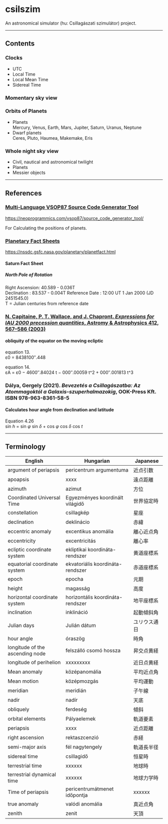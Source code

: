 # csilszim

An astronomical simulator (hu: Csillagászati szimulátor) project.

---

## Contents

### Clocks
* UTC
* Local Time
* Local Mean Time
* Sidereal Time

### Momentary sky view

### Orbits of Planets
* Planets  
  Mercury, Venus, Earth, Mars, Jupiter, Saturn, Uranus, Neptune 
* Dwarf planets  
  Ceres, Pluto, Haumea, Makemake, Eris

### Whole night sky view
* Civil, nautical and astronomical twilight
* Planets
* Messier objects

---

## References

### [Multi-Language VSOP87 Source Code Generator Tool](https://neoprogrammics.com/vsop87/source_code_generator_tool/)
https://neoprogrammics.com/vsop87/source_code_generator_tool/

For Calculating the positions of planets.

### [Planetary Fact Sheets](https://nssdc.gsfc.nasa.gov/planetary/planetfact.html)
https://nssdc.gsfc.nasa.gov/planetary/planetfact.html

#### Saturn Fact Sheet

##### North Pole of Rotation

Right Ascension: 40.589 - 0.036T  
Declination    : 83.537 - 0.004T
Reference Date : 12:00 UT 1 Jan 2000 (JD 2451545.0)  
T = Julian centuries from reference date 

### [N. Capitaine, P. T. Wallace, and J. Chapront. _Expressions for IAU 2000 precession quantities_, Astromy & Astrophysics 412, 567–586 (2003)](https://www.aanda.org/articles/aa/pdf/2003/48/aa4068.pdf)

#### obliquity of the equator on the moving ecliptic
equation 13.  
ε0 = 8438100″.448

equation 14.  
εA = ε0 − 4600″.84024 t − 000″.00059 t^2 + 000″.001813 t^3

### Dálya, Gergely (2021). _Bevezetés a Csillagászatba: Az Atommagoktól a Galaxis-szuperhalmazokig_, OOK-Press Kft. ISBN 978-963-8361-58-5

#### Calculates hour angle from declination and latitude
Equation 4.26  
sin _h_ = sin _φ_ sin _δ_ + cos _φ_ cos _δ_ cos _t_

---

## Terminology

| English                         | Hungarian                        | Japanese |
|---------------------------------|----------------------------------|----------|
| argument of periapsis           | pericentrum argumentuma          | 近点引数　    |
| apoapsis                        | xxxx                             | 遠点距離     |
| azimuth                         | azimut                           | 方位       |
| Coordinated Universal Time      | Egyezményes koordinált világidő  | 世界協定時    |
| constellation                   | csillagkép                       | 星座       |
| declination                     | deklinácio                       | 赤緯       | 
| eccentric anomaly               | excentikus anomália              | 離心近点角　   |
| eccentricity                    | excentricitás                    | 離心率　     |
| ecliptic coordinate system      | ekliptikai koordináta-rendszer   | 黄道座標系　   |
| equatorial coordinate system    | ekvatoriális koordináta-rendszer | 赤道座標系　   |
| epoch                           | epocha                           | 元期       |
| height                          | magasság                         | 高度       |
| horizontal coordinate system    | horizontális koordináta-rendszer | 地平座標系　   |
| inclination                     | inklináció                       | 起動傾斜角    |
| Julian days                     | Julián dátum                     | ユリウス通日   |
| hour angle                      | óraszög                          | 時角       |
| longitude of the ascending node | felszálló csomó hossza           | 昇交点黄経　   |
| longitude of perihelion         | xxxxxxxxx                        | 近日点黄経　   |
| Mean anomaly                    | középanomália                    | 平均近点角　   |
| Mean motion                     | középmozgás                      | 平均運動　    |
| meridian                        | meridián                         | 子午線　     |
| nadir                           | nadír                            | 天底       |
| obliquely                       | ferdeség                         | 傾斜 　     |
| orbital elements                | Pályaelemek                      | 軌道要素　    |
| periapsis                       | xxxx                             | 近点距離     |
| right ascension                 | rektaszcenzió                    | 赤経       |
| semi-major axis                 | fél nagytengely                  | 軌道長半径    |
| sidereal time                   | csillagidő                       | 恒星時      |
| terrestrial time                | xxxxxx                           | 地球時      |
| terrestrial dynamical time      | xxxxxx                           | 地球力学時    |
| Time of periapsis               | pericentrumátmenet időpontja     | xxxxxx   |
| true anomaly                    | valódi anomália                  | 真近点角　    |
| zenith                          | zenit                            | 天頂       |

